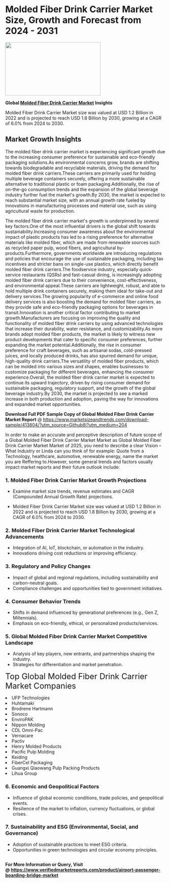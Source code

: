<H1>Molded Fiber Drink Carrier Market Size, Growth and Forecast from 2024 - 2031</H1><img class="aligncenter size-medium wp-image-584254" src="https://thirdeyenews.in/wp-content/uploads/2024/09/Global-Market-Research-300x168.jpeg" alt="" width="300" height="168" /><p><strong>Global&nbsp;<a href="https://www.marketsizeandtrends.com/download-sample/413804/?utm_source=Github8j?utm_medium=204">Molded Fiber Drink Carrier Market</a> Insights</strong></p><p>Molded Fiber Drink Carrier Market size was valued at USD 1.2 Billion in 2022 and is projected to reach USD 1.8 Billion by 2030, growing at a CAGR of 6.0% from 2024 to 2030.</p><p><h2>Market Growth Insights</h2> <p>The molded fiber drink carrier market is experiencing significant growth due to the increasing consumer preference for sustainable and eco-friendly packaging solutions.As environmental concerns grow, brands are shifting towards biodegradable and recyclable materials, driving the demand for molded fiber drink carriers.These carriers are primarily used for holding multiple beverage containers securely, offering a more sustainable alternative to traditional plastic or foam packaging.Additionally, the rise of on-the-go consumption trends and the expansion of the global beverage industry further fuel the market's growth.By 2030, the market is expected to reach substantial market size, with an annual growth rate fueled by innovations in manufacturing processes and material use, such as using agricultural waste for production.</p> <p>The molded fiber drink carrier market's growth is underpinned by several key factors.One of the most influential drivers is the global shift towards sustainability.Increasing consumer awareness about the environmental impact of plastic products has led to a rising preference for alternative materials like molded fiber, which are made from renewable sources such as recycled paper pulp, wood fibers, and agricultural by-products.Furthermore, governments worldwide are introducing regulations and policies that encourage the use of sustainable packaging, including tax incentives and stricter bans on single-use plastics, which directly benefit molded fiber drink carriers.The foodservice industry, especially quick-service restaurants (QSRs) and fast-casual dining, is increasingly adopting molded fiber drink carriers due to their convenience, cost-effectiveness, and environmental appeal.These carriers are lightweight, robust, and able to hold multiple drink containers securely, making them ideal for take-out and delivery services.The growing popularity of e-commerce and online food delivery services is also boosting the demand for molded fiber carriers, as they provide safe and eco-friendly packaging options for beverages in transit.Innovation is another critical factor contributing to market growth.Manufacturers are focusing on improving the quality and functionality of molded fiber drink carriers by using advanced technologies that increase their durability, water resistance, and customizability.As more brands adopt molded fiber products, the market is likely to witness new product developments that cater to specific consumer preferences, further expanding the market potential.Additionally, the rise in consumer preference for craft beverages, such as artisanal sodas, cold-pressed juices, and locally produced drinks, has also spurred demand for unique, high-quality drink carriers.The versatility of molded fiber products, which can be molded into various sizes and shapes, enables businesses to customize packaging for different beverages, enhancing the consumer experience.Overall, the molded fiber drink carrier market is expected to continue its upward trajectory, driven by rising consumer demand for sustainable packaging, regulatory support, and the growth of the global beverage industry.By 2030, the market is projected to see a marked increase in both production and adoption, paving the way for innovations and expanded market opportunities.<p><span class=""><strong>Download Full PDF Sample Copy of Global Molded Fiber Drink Carrier Market Report</strong> @ <a href="https://www.marketsizeandtrends.com/download-sample/413804/?utm_source=Github8j?utm_medium=204" target="_blank">https://www.marketsizeandtrends.com/download-sample/413804/?utm_source=Github8j?utm_medium=204</a></span></p><p>In order to make an accurate and perceptive description of future scope of a Global&nbsp;Molded Fiber Drink Carrier Market Market as Global&nbsp;Molded Fiber Drink Carrier Market Market of 2025, you need to describe a clear Vision &ndash; What Industry or Linda can you think of for example: Quote from a Technology, healthcare, automotive, renewable energy, name the market you are Reffering to.However, some general trends and factors usually impact market reports and their future outlook include:</p><h3>1.&nbsp;<strong>Molded Fiber Drink Carrier Market Growth Projections</strong></h3><ul><li>Examine market size trends, revenue estimates and CAGR (Compounded Annual Growth Rate) projections.</li><li><p>Molded Fiber Drink Carrier Market size was valued at USD 1.2 Billion in 2022 and is projected to reach USD 1.8 Billion by 2030, growing at a CAGR of 6.0% from 2024 to 2030.</p></li></ul><h3>2.&nbsp;<strong>Molded Fiber Drink Carrier Market Technological Advancements</strong></h3><ul><li>Integration of AI, IoT, blockchain, or automation in the industry.</li><li>Innovations driving cost reductions or improving efficiency.</li></ul><h3>3.&nbsp;<strong>Regulatory and Policy Changes</strong></h3><ul><li>Impact of global and regional regulations, including sustainability and carbon-neutral goals.</li><li>Compliance challenges and opportunities tied to government initiatives.</li></ul><h3>4.&nbsp;<strong>Consumer Behavior Trends</strong></h3><ul><li>Shifts in demand influenced by generational preferences (e.g., Gen Z, Millennials).</li><li>Emphasis on eco-friendly, ethical, or personalized products/services.</li></ul><h3>5.&nbsp;<strong>Global Molded Fiber Drink Carrier Market Competitive Landscape</strong></h3><ul><li>Analysis of key players, new entrants, and partnerships shaping the industry.</li><li>Strategies for differentiation and market penetration.</li></ul><p data-pm-slice="1 1 []"><span style="color: inherit; font-family: inherit; font-size: 25px;">Top Global Molded Fiber Drink Carrier Market Companies</span></p><div class="" data-test-id=""><p><li>UFP Technologies</li><li> Huhtamaki</li><li> Brodrene Hartmann</li><li> Sonoco</li><li> EnviroPAK</li><li> Nippon Molding</li><li> CDL Omni-Pac</li><li> Vernacare</li><li> Pactiv</li><li> Henry Molded Products</li><li> Pacific Pulp Molding</li><li> Keiding</li><li> FiberCel Packaging</li><li> Guangxi Qiaowang Pulp Packing Products</li><li> Lihua Group</li></p></div><h3>6.&nbsp;<strong>Economic and Geopolitical Factors</strong></h3><ul><li>Influence of global economic conditions, trade policies, and geopolitical events.</li><li>Resilience of the market to inflation, currency fluctuations, or global crises.</li></ul><h3>7.&nbsp;<strong>Sustainability and ESG (Environmental, Social, and Governance)</strong></h3><ul><li>Adoption of sustainable practices to meet ESG criteria.</li><li>Opportunities in green technologies and circular economy principles.</li></ul><h2><strong style="font-size: 14px;">For More Information or Query, Visit @&nbsp;</strong><a style="background-color: #ffffff; font-size: 14px;" href="https://www.marketsizeandtrends.com/report/molded-fiber-drink-carrier-market/" target="_blank">https://www.verifiedmarketreports.com/product/airport-passenger-boarding-bridge-market</a></h2>